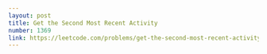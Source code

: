 ```yaml
---
layout: post
title: Get the Second Most Recent Activity
number: 1369
link: https://leetcode.com/problems/get-the-second-most-recent-activity
---
```

